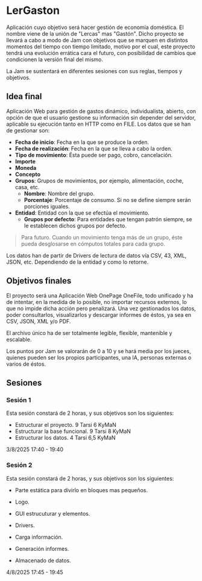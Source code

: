 # LerGaston

Aplicación cuyo objetivo será hacer gestión de economía doméstica. El nombre viene de la unión de "Lercas" mas "Gastón". Dicho proyecto se llevará a cabo a modo de Jam con objetivos que se marquen en distintos momentos del tiempo con tiempo limitado, motivo por el cual, este proyecto tendrá una evolución errática cara el futuro, con posibilidad de cambios que condicionen la versión final del mismo.

La Jam se sustentará en diferentes sesiones con sus reglas, tiempos y objetivos.

## Idea final

Aplicación Web para gestión de gastos dinámico, individualista, abierto, con opción de que el usuario gestione su información sin depender del servidor, aplicable su ejecución tanto en HTTP como en FILE. Los datos que se han de gestionar son:

* **Fecha de inicio**: Fecha en la que se produce la orden.
* **Fecha de realización**: Fecha en la que se lleva a cabo la orden.
* **Tipo de movimiento**: Ésta puede ser pago, cobro, cancelación.
* **Importe**
* **Moneda**
* **Concepto**
* **Grupos**: Grupos de movimientos, por ejemplo, alimentación, coche, casa, etc.
    * **Nombre**: Nombre del grupo.
    * **Porcentaje**: Porcentaje de consumo. Si no se define siempre serán porciones iguales.
* **Entidad**: Entidad con la que se efectúa el movimiento.
    * **Grupos por defecto**: Para entidades que tengan patrón siempre, se le establecen dichos grupos por defecto.

> Para futuro. Cuando un movimiento tenga más de un grupo, éste pueda desglosarse en cómputos totales para cada grupo.

Los datos han de partir de Drivers de lectura de datos vía CSV, 43, XML, JSON, etc. Dependiendo de la entidad y como lo retorne.

## Objetivos finales

El proyecto será una Aplicación Web OnePage OneFile, todo unificado y ha de intentar, en la medida de lo posible, no importar recursos externos, lo que no impide dicha acción pero penalizará. Una vez gestionados los datos, poder consultarlos, visualizarlos y descargar informes de éstos, ya sea en CSV, JSON, XML y/o PDF.

El archivo único ha de ser totalmente legible, flexible, mantenible y escalable.

Los puntos por Jam se valorarán de 0 a 10 y se hará media por los jueces, quienes pueden ser los propios participantes, una IA, personas externas o varios de éstos.

## Sesiones

### Sesión 1

Esta sesión constará de 2 horas, y sus objetivos son los siguientes:

* Estructurar el proyecto. 9 Tarsi  6 KyMaN
* Estructurar la base funcional. 9 Tarsi  8 KyMaN
* Estructurar los datos. 4 Tarsi  6,5 KyMaN

3/8/2025 17:40 - 19:40

### Sesión 2

Esta sesión constará de 2 horas, y sus objetivos son los siguientes:

* Parte estática para divirlo en bloques mas pequeños.
* Logo.
* GUI estrucuturar y elementos.
* Drivers.

* Carga información.
* Generación informes.
* Almacenado de datos.

4/8/2025 17:45 - 19:45